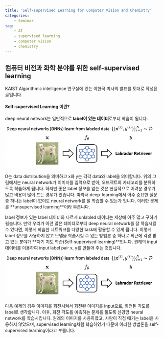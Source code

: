 ```yaml
---
title: 'Self-supervised Learning for Computer Vision and Chemistry'
categories:
    - Seminar
tag:
    - AI
    - supervised learning
    - computer vision
    - chemistry
---
```


## 컴퓨터 비전과 화학 분야를 위한 self-supervised learning  

KAIST Algorithmic intelligence 연구실에 있는 이한국 박사의 발표를 토대로 작성된 글입니다.

#### Self-supervised Learning 이란?
deep neural network는 일반적으로 **label이 있는 데이터**로부터 학습이 됩니다.  
<center><img src="/assets/images/posts/2022-09-20-이한국박사/neural.png"></center><br>
D는 data distribution을 의미하고 x와 y는 각각 data와 label을 의미합니다. 위의 그림에서는 neural network가 이미지를 입력으로 받아, 오브젝트의 카테고리를 분류하도록 학습하게 됩니다. 하지만 좋은 label 정보를 얻는 것은 현실적으로 어려운 경우가 많고 비용이 많이 드는 경우가 있습니다. 따라서 deep-learning에서 아주 중요한 질문 중 하나는 label이 없이도 neural network를 잘 학습할 수 있는가 입니다. 이러한 문제를 **unsupervised learning**이라 부릅니다.  

label 정보가 있는 label 데이터와 다르게 unlabled 데이터는 세상에 아주 많고 구하기 쉽습니다. 만약 우리가 이런 많은 데이터로부터 deep neural network를 잘 학습시킬 수 있다면, 이렇게 학습한 네트워크를 다양한 task에 활용할 수 있게 됩니다. 이렇게 label 정보를 사용하지 않고 모델을 학습시킬 수 있는 방법론 중 하나로 최근에 각광 받고 있는 분야가 **자기 지도 학습(Self-supervised learning)**입니다. 원래의 input 데이터를 이용하여 input label pair x, y를 만들어 주는 것입니다.  
<center><img src="/assets/images/posts/2022-09-20-이한국박사/neural.png"></center><br>
다음 예제의 경우 이미지를 회전시켜서 회전된 이미지를 input으로, 회전된 각도를 label로 생각합니다. 이후, 회전 각도를 예측하는 문제를 풀도록 신경망 neural network를 학습시킵니다. 원래의 이미지를 사용하였고, 사람이 직접 매기는 label을 사용하지 않았으며, supervised learning처럼 학습하였기 때문에 이러한 방법론을 self-supervised learning이라고 부릅니다.